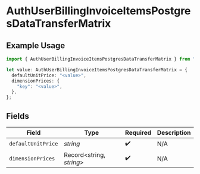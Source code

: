 # AuthUserBillingInvoiceItemsPostgresDataTransferMatrix

## Example Usage

```typescript
import { AuthUserBillingInvoiceItemsPostgresDataTransferMatrix } from "@vercel/sdk/models/components";

let value: AuthUserBillingInvoiceItemsPostgresDataTransferMatrix = {
  defaultUnitPrice: "<value>",
  dimensionPrices: {
    "key": "<value>",
  },
};
```

## Fields

| Field                    | Type                     | Required                 | Description              |
| ------------------------ | ------------------------ | ------------------------ | ------------------------ |
| `defaultUnitPrice`       | *string*                 | :heavy_check_mark:       | N/A                      |
| `dimensionPrices`        | Record<string, *string*> | :heavy_check_mark:       | N/A                      |